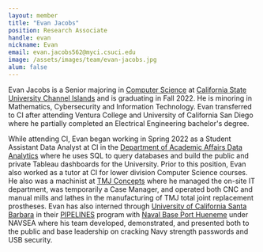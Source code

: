 ```yaml
---
layout: member
title: "Evan Jacobs"
position: Research Associate
handle: evan
nickname: Evan
email: evan.jacobs562@myci.csuci.edu
image: /assets/images/team/evan-jacobs.jpg
alum: false
---
```


Evan Jacobs is a Senior majoring in [Computer Science] at [California State University Channel Islands] and is graduating in Fall 2022. He is minoring in Mathematics, Cybersecurity and Information Technology. Evan transferred to CI after attending Ventura College and University of California San Diego where he partially completed an Electrical Engineering bachelor's degree. 

While attending CI, Evan began working in Spring 2022 as a Student Assistant Data Analyst at CI in the [Department of Academic Affairs Data Analytics] where he uses SQL to query databases and build the public and private Tableau dashboards for the University. Prior to this position, Evan also worked as a tutor at CI for lower division Computer Science courses. He also was a machinist at [TMJ Concepts] where he managed the on-site IT department, was temporarily a Case Manager, and operated both CNC and manual mills and lathes in the manufacturing of TMJ total joint replacement prostheses. Evan has also interned through [University of California Santa Barbara] in their [PIPELINES] program with [Naval Base Port Hueneme] under NAVSEA where his team developed, demonstrated, and presented both to the public and base leadership on cracking Navy strength passwords and USB security. 

[Computer Science]: https://compsci.csuci.edu
[California State University Channel Islands]: https://www.csuci.edu
[Department of Academic Affairs Data Analytics]: https://www.csuci.edu/daada/
[TMJ Concepts]: https://tmjconcepts.com/
[University of California Santa Barbara]: https://www.ucsb.edu/
[PIPELINES]: https://pipelines-csep.cnsi.ucsb.edu/
[Naval Base Port Hueneme]: https://www.navsea.navy.mil/Home/Warfare-Centers/NSWC-Port-Hueneme/

